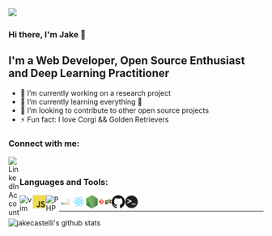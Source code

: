 
![](https://komarev.com/ghpvc/?username=jakecastelli)

### Hi there, I'm Jake 👋

## I'm a Web Developer, Open Source Enthusiast and Deep Learning Practitioner
- 🔭 I’m currently working on a research project
- 🌱 I’m currently learning everything 🤣
- 👯 I’m looking to contribute to other open source projects
- ⚡ Fun fact: I love Corgi && Golden Retrievers

### Connect with me:

[<img align="left" alt="LinkedIn Account" width="22px" src="https://cdn.jsdelivr.net/npm/simple-icons@v3/icons/linkedin.svg" />][linkedin]
<!-- [<img align="left" alt="LinkedIn Account" width="22px" src="https://raw.githubusercontent.com/github/explore/78df643247d429f6cc873026c0622819ad797942/topics/github/github.png" />][github] -->
<br />

### Languages and Tools:

<img align="left" alt="vim" width="26px" src="https://upload.wikimedia.org/wikipedia/commons/thumb/4/4f/Icon-Vim.svg/1200px-Icon-Vim.svg.png" />
<img align="left" alt="JavaScript" width="26px" src="https://raw.githubusercontent.com/github/explore/80688e429a7d4ef2fca1e82350fe8e3517d3494d/topics/javascript/javascript.png" />
<img align="left" alt="PHP" width="26px" src="https://img.favpng.com/4/2/7/php-logo-programmer-computer-software-png-favpng-nnkrvPmi40k4Ra5CmfAgue6AJ.jpg" />
<img align="left" alt="MySQL" width="26px" src="https://raw.githubusercontent.com/github/explore/80688e429a7d4ef2fca1e82350fe8e3517d3494d/topics/mysql/mysql.png" />
<img align="left" alt="React" width="26px" src="https://raw.githubusercontent.com/github/explore/80688e429a7d4ef2fca1e82350fe8e3517d3494d/topics/react/react.png" />
<img align="left" alt="Node.js" width="26px" src="https://raw.githubusercontent.com/github/explore/80688e429a7d4ef2fca1e82350fe8e3517d3494d/topics/nodejs/nodejs.png" />
<img align="left" alt="Git" width="26px" src="https://raw.githubusercontent.com/github/explore/80688e429a7d4ef2fca1e82350fe8e3517d3494d/topics/git/git.png" />
<img align="left" alt="GitHub" width="26px" src="https://raw.githubusercontent.com/github/explore/78df643247d429f6cc873026c0622819ad797942/topics/github/github.png" />
<img align="left" alt="Bash" width="26px" src="https://raw.githubusercontent.com/github/explore/80688e429a7d4ef2fca1e82350fe8e3517d3494d/topics/terminal/terminal.png" />


<br />

---

<img align="left" alt="jakecastelli's github stats" src="https://github-readme-stats.codestackr.vercel.app/api?username=jakecastelli&show_icons=true&hide_border=true&theme=gruvbox&count_private=true&hide=stars" />

[linkedin]: https://www.linkedin.com/in/jake-yuesong-li/
[github]: https://github.com/jakecastelli

<!-- ### Hi there 👋

<!--
**jakecastelli/jakecastelli** is a ✨ _special_ ✨ repository because its `README.md` (this file) appears on your GitHub profile.

Here are some ideas to get you started:

- 🔭 I’m currently working on ...
- 🌱 I’m currently learning ...
- 👯 I’m looking to collaborate on ...
- 🤔 I’m looking for help with ...
- 💬 Ask me about ...
- 📫 How to reach me: ...
- 😄 Pronouns: ...
- ⚡ Fun fact: ...
--> 
